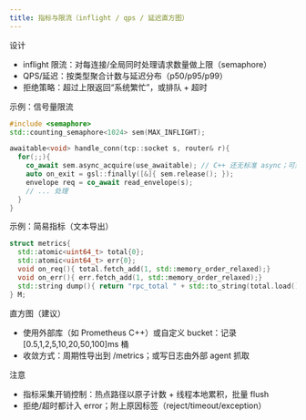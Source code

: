 ```yaml
---
title: 指标与限流（inflight / qps / 延迟直方图）
---
```


设计
- inflight 限流：对每连接/全局同时处理请求数量做上限（semaphore）
- QPS/延迟：按类型聚合计数与延迟分布（p50/p95/p99）
- 拒绝策略：超过上限返回“系统繁忙”，或排队 + 超时

示例：信号量限流
```cpp
#include <semaphore>
std::counting_semaphore<1024> sem(MAX_INFLIGHT);

awaitable<void> handle_conn(tcp::socket s, router& r){
  for(;;){
    co_await sem.async_acquire(use_awaitable); // C++ 还无标准 async；可封装 awaiter 或前置 acquire
    auto on_exit = gsl::finally([&]{ sem.release(); });
    envelope req = co_await read_envelope(s);
    // ... 处理
  }
}
```

示例：简易指标（文本导出）
```cpp
struct metrics{
  std::atomic<uint64_t> total{0};
  std::atomic<uint64_t> err{0};
  void on_req(){ total.fetch_add(1, std::memory_order_relaxed);} 
  void on_err(){ err.fetch_add(1, std::memory_order_relaxed);} 
  std::string dump(){ return "rpc_total " + std::to_string(total.load()) + "\nrpc_error " + std::to_string(err.load()) + "\n"; }
} M;
```

直方图（建议）
- 使用外部库（如 Prometheus C++）或自定义 bucket：记录 [0.5,1,2,5,10,20,50,100]ms 桶
- 收敛方式：周期性导出到 /metrics；或写日志由外部 agent 抓取

注意
- 指标采集开销控制：热点路径以原子计数 + 线程本地累积，批量 flush
- 拒绝/超时都计入 error；附上原因标签（reject/timeout/exception）
